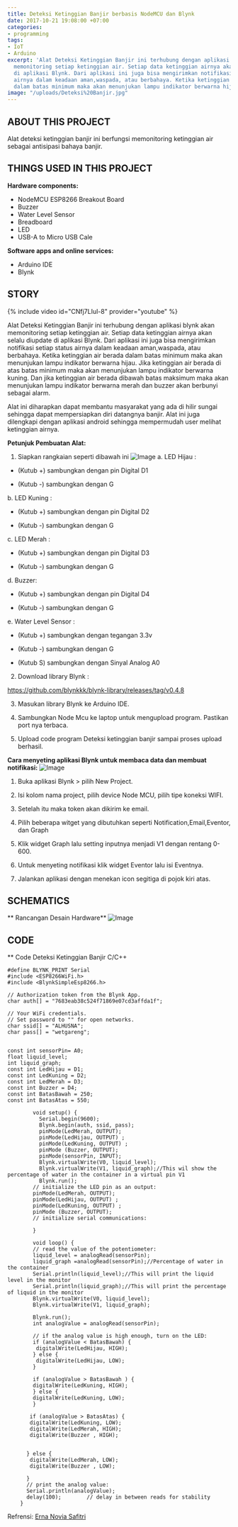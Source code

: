 ```yaml
---
title: Deteksi Ketinggian Banjir berbasis NodeMCU dan Blynk
date: 2017-10-21 19:08:00 +07:00
categories:
- programming
tags:
- IoT
- Arduino
excerpt: 'Alat Deteksi Ketinggian Banjir ini terhubung dengan aplikasi blynk akan
  memonitoring setiap ketinggian air. Setiap data ketinggian airnya akan selalu diupdate
  di aplikasi Blynk. Dari aplikasi ini juga bisa mengirimkan notifikasi setiap status
  airnya dalam keadaan aman,waspada, atau berbahaya. Ketika ketinggian air berada
  dalam batas minimum maka akan menunjukan lampu indikator berwarna hijau. '
image: "/uploads/Deteksi%20Banjir.jpg"
---
```


## ABOUT THIS PROJECT
Alat deteksi ketinggian banjir ini berfungsi memonitoring ketinggian air sebagai antisipasi bahaya banjir.

## THINGS USED IN THIS PROJECT

**Hardware components:**
* NodeMCU ESP8266 Breakout Board
* Buzzer
* Water Level Sensor
* Breadboard
* LED
* USB-A to Micro USB Cale

**Software apps and online services:**
* Arduino IDE
* Blynk

## STORY
{% include video id="CNfj7LIul-8" provider="youtube" %}

Alat Deteksi Ketinggian Banjir ini terhubung dengan aplikasi blynk akan memonitoring setiap ketinggian air. Setiap data ketinggian airnya akan selalu diupdate di aplikasi Blynk. Dari aplikasi ini juga bisa mengirimkan notifikasi setiap status airnya dalam keadaan aman,waspada, atau berbahaya. Ketika ketinggian air berada dalam batas minimum maka akan menunjukan lampu indikator berwarna hijau. Jika ketinggian air berada di atas batas minimum maka akan menunjukan lampu indikator berwarna kuning. Dan jika ketinggian air berada dibawah batas maksimum maka akan menunjukan lampu indikator berwarna merah dan buzzer akan berbunyi sebagai alarm.

Alat ini diharapkan dapat membantu masyarakat yang ada di hilir sungai sehingga dapat mempersiapkan diri datangnya banjir. Alat ini juga dilengkapi dengan aplikasi android sehingga mempermudah user melihat ketinggian airnya.

**Petunjuk Pembuatan Alat:**
1. Siapkan rangkaian seperti dibawah ini
![Image](https://hackster.imgix.net/uploads/attachments/337307/g4431_oOuE3Ki6Yd.png?auto=compress%2Cformat&w=680&h=510&fit=max)
a. LED Hijau :

- (Kutub +) sambungkan dengan pin Digital D1

- (Kutub -) sambungkan dengan G

b. LED Kuning :

- (Kutub +) sambungkan dengan pin Digital D2

- (Kutub -) sambungkan dengan G

c. LED Merah :

- (Kutub +) sambungkan dengan pin Digital D3

- (Kutub -) sambungkan dengan G

d. Buzzer:

- (Kutub +) sambungkan dengan pin Digital D4

- (Kutub -) sambungkan dengan G

e. Water Level Sensor :

- (Kutub +) sambungkan dengan tegangan 3.3v

- (Kutub -) sambungkan dengan G

- (Kutub S) sambungkan dengan Sinyal Analog A0

2. Download library Blynk :

https://github.com/blynkkk/blynk-library/releases/tag/v0.4.8

3. Masukan library Blynk ke Arduino IDE.

4. Sambungkan Node Mcu ke laptop untuk mengupload program. Pastikan port nya terbaca.

5. Upload code program Deteksi ketinggian banjir sampai proses upload berhasil.

**Cara menyeting aplikasi Blynk untuk membaca data dan membuat notifikasi:**
![Image](https://hackster.imgix.net/uploads/attachments/337309/g4243_GV1gmf0JE2.png?auto=compress%2Cformat&w=680&h=510&fit=max)

1. Buka aplikasi Blynk > pilih New Project.

2. Isi kolom nama project, pilih device Node MCU, pilih tipe koneksi WIFI.

3. Setelah itu maka token akan dikirim ke email.

4. Pilih beberapa witget yang dibutuhkan seperti Notification,Email,Eventor, dan Graph

5. Klik widget Graph lalu setting inputnya menjadi V1 dengan rentang 0-600.

6. Untuk menyeting notifikasi klik widget Eventor lalu isi Eventnya.

7. Jalankan aplikasi dengan menekan icon segitiga di pojok kiri atas.

## SCHEMATICS

** Rancangan Desain Hardware**
![Image](https://halckemy.s3.amazonaws.com/uploads/attachments/336648/orkom_3_j1xvPnEIua.png)

## CODE

** Code Deteksi Ketinggian Banjir C/C++
```
#define BLYNK_PRINT Serial
#include <ESP8266WiFi.h>
#include <BlynkSimpleEsp8266.h>

// Authorization token from the Blynk App.
char auth[] = "7683eab38c524f71869e07cd3affda1f";

// Your WiFi credentials.
// Set password to "" for open networks.
char ssid[] = "ALHUSNA";
char pass[] = "wetgareng";


const int sensorPin= A0;
float liquid_level;
int liquid_graph;
const int LedHijau = D1;
const int LedKuning = D2;
const int LedMerah = D3;
const int Buzzer = D4;
const int BatasBawah = 250;
const int BatasAtas = 550;

        void setup() {
          Serial.begin(9600);
          Blynk.begin(auth, ssid, pass);
          pinMode(LedMerah, OUTPUT);
          pinMode(LedHijau, OUTPUT) ;
          pinMode(LedKuning, OUTPUT) ;
          pinMode (Buzzer, OUTPUT);
          pinMode(sensorPin, INPUT);
          Blynk.virtualWrite(V0, liquid_level);
          Blynk.virtualWrite(V1, liquid_graph);//This wil show the percentage of water in the container in a virtual pin V1
          Blynk.run();
        // initialize the LED pin as an output:
        pinMode(LedMerah, OUTPUT);
        pinMode(LedHijau, OUTPUT) ;
        pinMode(LedKuning, OUTPUT) ;
        pinMode (Buzzer, OUTPUT);
        // initialize serial communications:
        
        }

        void loop() {
        // read the value of the potentiometer:
        liquid_level = analogRead(sensorPin);
        liquid_graph =analogRead(sensorPin);//Percentage of water in the container 
        Serial.println(liquid_level);//This will print the liquid level in the monitor 
        Serial.println(liquid_graph);//This will print the percentage of liquid in the monitor
        Blynk.virtualWrite(V0, liquid_level);
        Blynk.virtualWrite(V1, liquid_graph);
        
        Blynk.run();
        int analogValue = analogRead(sensorPin);

        // if the analog value is high enough, turn on the LED:
        if (analogValue < BatasBawah) {
         digitalWrite(LedHijau, HIGH);
        } else {
         digitalWrite(LedHijau, LOW);
        }

        if (analogValue > BatasBawah ) {
        digitalWrite(LedKuning, HIGH);
        } else {
        digitalWrite(LedKuning, LOW);
        }

       if (analogValue > BatasAtas) {
       digitalWrite(LedKuning, LOW);
       digitalWrite(LedMerah, HIGH);
       digitalWrite(Buzzer , HIGH);
       
   
      } else {
       digitalWrite(LedMerah, LOW);
       digitalWrite(Buzzer , LOW);

      }
      // print the analog value:
      Serial.println(analogValue);
      delay(100);        // delay in between reads for stability
    }
```

Refrensi: [Erna Novia Safitri](https://dirakit.hackster.io/ernanoviasafitri/deteksi-ketinggian-banjir-berbasis-nodemcu-dan-blynk-3d25db?ref=channel&ref_id=43423_updated___&offset=25)